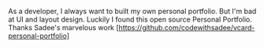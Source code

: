 As a developer, I always want to built my own personal portfolio. But I'm bad at UI and layout design. Luckily I found this open source Personal Portfolio. Thanks Sadee's marvelous work [https://github.com/codewithsadee/vcard-personal-portfolio]
